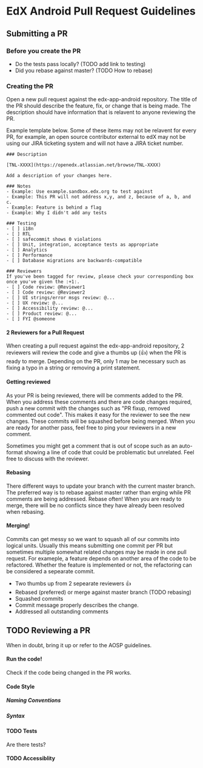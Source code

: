# EdX Android Pull Request Guidelines

## Submitting a PR

### Before you create the PR
- Do the tests pass locally? (TODO add link to testing)
- Did you rebase against master? (TODO How to rebase)

### Creating the PR
Open a new pull request against the edx-app-android repository. The title of the PR should describe the feature, fix, or change that is being made. The description should have information that is relavent to anyone reviewing the PR.

Example template below. Some of these items may not be relavent for every PR, for example, an open source contributor external to edX may not be using our JIRA ticketing system and will not have a JIRA ticket number.

```
### Description

[TNL-XXXX](https://openedx.atlassian.net/browse/TNL-XXXX)

Add a description of your changes here.

### Notes
- Example: Use example.sandbox.edx.org to test against
- Example: This PR will not address x,y, and z, because of a, b, and c.
- Example: Feature is behind a flag
- Example: Why I didn't add any tests

### Testing
- [ ] i18n
- [ ] RTL
- [ ] safecommit shows 0 violations
- [ ] Unit, integration, acceptance tests as appropriate
- [ ] Analytics
- [ ] Performance
- [ ] Database migrations are backwards-compatible

### Reviewers
If you've been tagged for review, please check your corresponding box once you've given the :+1:.
- [ ] Code review: @Reviewer1
- [ ] Code review: @Reviewer2
- [ ] UI strings/error msgs review: @...
- [ ] UX review: @...
- [ ] Accessibility review: @...
- [ ] Product review: @...
- [ ] FYI @someone
```

#### 2 Reviewers for a Pull Request
When creating a pull request against the edx-app-android repository, 2 reviewers will review the code and give a thumbs up (:+1:) when the PR is ready to merge. Depending on the PR, only 1 may be necessary such as fixing a typo in a string or removing a print statement.

#### Getting reviewed
As your PR is being reviewed, there will be comments added to the PR. When you address these comments and there are code changes required, push a new commit with the changes such as "PR fixup, removed commented out code". This makes it easy for the reviewer to see the new changes. These commits will be squashed before being merged. When you are ready for another pass, feel free to ping your reviewers in a new comment.

Sometimes you might get a comment that is out of scope such as an auto-format showing a line of code that could be problematic but unrelated. Feel free to discuss with the reviewer.

#### Rebasing
There different ways to update your branch with the current master branch. The preferred way is to rebase against master rather than erging while PR comments are being addressed. Rebase often! When you are ready to merge, there will be no conflicts since they have already been resolved when rebasing.

#### Merging!
Commits can get messy so we want to squash all of our commits into logical units. Usually this means submitting one commit per PR but sometimes multiple somewhat related changes may be made in one pull request. For exameple, a feature depends on another area of the code to be refactored. Whether the feature is implemented or not, the refactoring can be considered a sepearate commit.

- Two thumbs up from 2 sepearate reviewers :+1:
- Rebased (preferred) or merge against master branch (TODO rebasing)
- Squashed commits
- Commit message properly describes the change.
- Addressed all outstanding comments

## TODO Reviewing a PR
When in doubt, bring it up or refer to the AOSP guidelines.
#### Run the code!
Check if the code being changed in the PR works.
#### Code Style
##### Naming Conventions
##### Syntax
#### TODO Tests
Are there tests?
#### TODO Accessiblity

